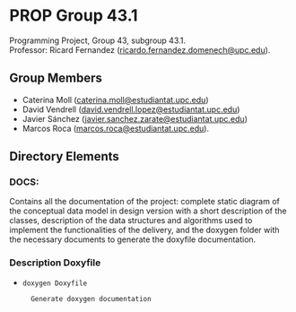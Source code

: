 # PROP Group 43.1
Programming Project, Group 43, subgroup 43.1. <br>Professor: Ricard Fernandez ([ricardo.fernandez.domenech@upc.edu]()).

## Group Members

- Caterina Moll ([caterina.moll@estudiantat.upc.edu]())
- David Vendrell ([david.vendrell.lopez@estudiantat.upc.edu]())
- Javier Sánchez ([javier.sanchez.zarate@estudiantat.upc.edu]())
- Marcos Roca ([marcos.roca@estudiantat.upc.edu]()).

## Directory Elements

### DOCS:
Contains all the documentation of the project: complete static diagram of the conceptual data model in design version with a short description of the classes, description of the data structures and algorithms used to implement the functionalities of the delivery, and the doxygen folder with the necessary documents to generate the doxyfile documentation.

### Description Doxyfile

- `doxygen Doxyfile`

        Generate doxygen documentation